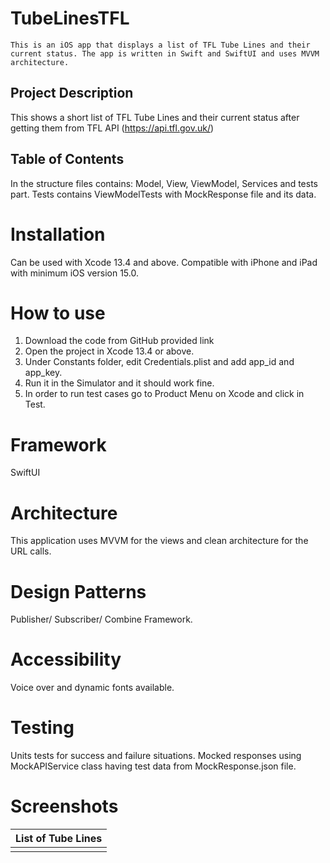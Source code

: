 # TubeLinesTFL

    This is an iOS app that displays a list of TFL Tube Lines and their current status. The app is written in Swift and SwiftUI and uses MVVM architecture.

## Project Description 

This shows a short list of TFL Tube Lines and their current status after getting them from TFL API (https://api.tfl.gov.uk/)

## Table of Contents

In the structure files contains: Model, View, ViewModel, Services and tests part. Tests contains ViewModelTests with MockResponse file and its data.

# Installation
Can be used with Xcode 13.4 and above. Compatible with iPhone and iPad with minimum iOS version 15.0.

# How to use
1. Download the code from GitHub provided link
2. Open the project in Xcode 13.4 or above.
3. Under Constants folder, edit Credentials.plist and add app_id and app_key.
4. Run it in the Simulator and it should work fine.
5. In order to run test cases go to Product Menu on Xcode and click in Test.

# Framework
SwiftUI 

# Architecture
This application uses MVVM for the views and clean architecture for the URL calls.

# Design Patterns
Publisher/ Subscriber/ Combine Framework.

# Accessibility
Voice over and dynamic fonts available.

# Testing
Units tests for success and failure situations. Mocked responses using MockAPIService class having test data from MockResponse.json file.

# Screenshots

|List of Tube Lines|
|---|
|   |
